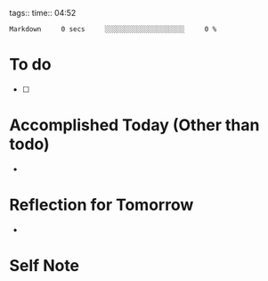 tags:: 
time:: 04:52

```wakatime
Markdown     0 secs     ░░░░░░░░░░░░░░░░░░░░     0 %
```


# To do
- [ ] 

# Accomplished Today (Other than todo)
- 

# Reflection for Tomorrow
- 

# Self Note